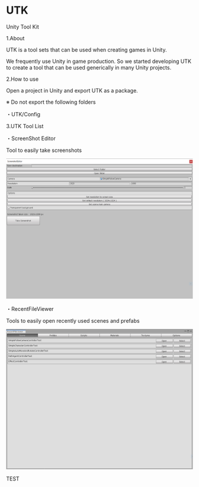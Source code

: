 # UTK
Unity Tool Kit

1.About

UTK is a tool sets that can be used when creating games in Unity.

We frequently use Unity in game production. So we started developing UTK to create a tool that can be used generically in many Unity projects.

2.How to use

Open a project in Unity and export UTK as a package.

※ Do not export the following folders

・UTK/Config


3.UTK Tool List

・ScreenShot Editor

Tool to easily take screenshots

![ScreenShotEditor](https://github.com/fawn4815studio/UTK/blob/master/Images/ScreenShotEditor.PNG)

・RecentFileViewer

Tools to easily open recently used scenes and prefabs

![RecentFileViewer](https://github.com/fawn4815studio/UTK/blob/master/Images/RecentFileViewer.PNG)

TEST